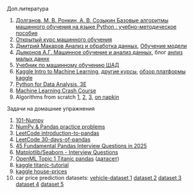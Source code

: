 Доп.литература
1. [Долганов, М. В. Ронкин, А. В. Созыкин Базовые алгоритмы машинного обучения на языке Python : учебно-методическое пособие](https://elar.urfu.ru/handle/10995/122740)
2. [Открытый курс машинного обучения](https://habr.com/ru/companies/ods/articles/322626/)
3. [Дмитрий Макаров Анализ и обработка данных](https://www.dmitrymakarov.ru/data/), [Обучение модели](https://www.dmitrymakarov.ru/learning/)
4. [Дьяконов А.Г. Машинное обучение и анализ данных](https://github.com/Dyakonov/MLDM_BOOK), блог [анлиз малых даннх](https://alexanderdyakonov.wordpress.com/)
5. [Учебник по машинному обучению ШАД](https://education.yandex.ru/handbook/ml)
6. [Kaggle Intro to Machine Learning](https://www.kaggle.com/learn/intro-to-machine-learning), [другие курсы](https://www.kaggle.com/learn), [обзор платформы kaggle](https://habr.com/ru/companies/skillfactory/articles/851814/)
7. [Python for Data Analysis, 3E](https://wesmckinney.com/book/)
8. [Machine Learning Crash Course](https://developers.google.com/machine-learning/crash-course)
9. Algorithms from scratch [1](https://github.com/eriklindernoren/ML-From-Scratch), [2](https://dafriedman97.github.io/mlbook/content/introduction.html), [3](https://www.kaggle.com/code/egazakharenko/all-popular-ml-algorithms-from-scratch-in-python), [on napkin](https://github.com/eriklindernoren/NapkinML)

   
 Задачи на домашние упражнения
 1. [101-Numpy](https://github.com/rougier/numpy-100/blob/master/100_Numpy_exercises.ipynb)
 2. [NumPy & Pandas practice problems](https://www.kaggle.com/discussions/general/306223)
 3. [LeetCode introduction-to-pandas](https://leetcode.com/studyplan/introduction-to-pandas/)
 4. [LeetCode 30-days-of-pandas](https://leetcode.com/studyplan/30-days-of-pandas/)
 5. [45 Fundamental Pandas Interview Questions in 2025](https://github.com/Devinterview-io/pandas-interview-questions)
 6. [Matplotlib/Seaborn - Interview Questions](https://dynamicduniya.com/interview-question/matplotlibseaborn)
 7. [OpenML Topic 1 Titanic pandas](https://github.com/Yorko/mlcourse.ai/blob/main/jupyter_russian/topic01_pandas_data_analysis/lesson1_practice_pandas_titanic.ipynb) ([датасет](https://raw.githubusercontent.com/Yorko/mlcourse.ai/refs/heads/main/data/titanic_train.csv))
 8. [kaggle titanic-tutorial](https://www.kaggle.com/code/alexisbcook/titanic-tutorial)
 9. [kaggle house-prices](https://www.kaggle.com/competitions/house-prices-advanced-regression-techniques/code?competitionId=5407&sortBy=voteCount&excludeNonAccessedDatasources=true)
 10. car price prediction datasets:  [vehicle-dataset 1](https://www.kaggle.com/datasets/nehalbirla/vehicle-dataset-from-cardekho/data) [dataset 2](https://www.kaggle.com/datasets/deepcontractor/car-price-prediction-challenge) [dataset 3](https://www.kaggle.com/datasets/zafarali27/car-price-prediction) [dataset 4](https://www.kaggle.com/datasets/sukhmandeepsinghbrar/car-price-prediction-dataset) [dataset 5](https://www.kaggle.com/datasets/adhurimquku/ford-car-price-prediction)
